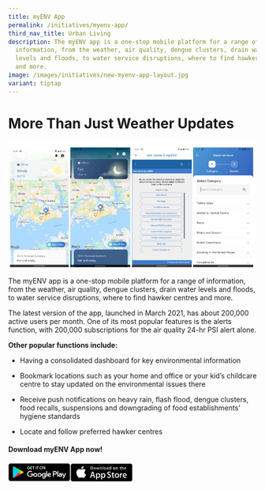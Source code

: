 ```yaml
---
title: myENV App
permalink: /initiatives/myenv-app/
third_nav_title: Urban Living
description: The myENV app is a one-stop mobile platform for a range of
  information, from the weather, air quality, dengue clusters, drain water
  levels and floods, to water service disruptions, where to find hawker centres
  and more.
image: /images/initiatives/new-myenv-app-layout.jpg
variant: tiptap
---
```

# More Than Just Weather Updates

![Alt text for image on Isomer site](/images/initiatives/new-myenv-app-layout.jpg)


The myENV app is a one-stop mobile platform for a range of information, from the weather, air quality, dengue clusters, drain water levels and floods, to water service disruptions, where to find hawker centres and more.

The latest version of the app, launched in March 2021, has about 200,000 active users per month. One of its most popular features is the alerts function, with 200,000 subscriptions for the air quality 24-hr PSI alert alone.  

**Other popular functions include:**

* Having a consolidated dashboard for key environmental information

* Bookmark locations such as your home and office or your kid’s childcare centre to stay updated on the environmental issues there 
 
* Receive push notifications on heavy rain, flash flood, dengue clusters, food recalls, suspensions and downgrading of food establishments’ hygiene standards 
 
* Locate and follow preferred hawker centres

#### Download myENV App now!

  <div style="width:50%;display:flex;flex-wrap:wrap;">
         <div style="flex:25%"><a href="https://play.google.com/store/apps/details?id=sg.gov.nea" target="_blanket"><img alt="Google Play Store Link" src="/images/community/appstoreicon/google-play.png"></a>
          </div>
          <div style="flex:25%;"><a href="https://apps.apple.com/sg/app/myenv/id444435182" target="_blanket"><img alt="Apple App Store Link" src="/images/community/appstoreicon/apple-store.png"></a>
          </div></div>